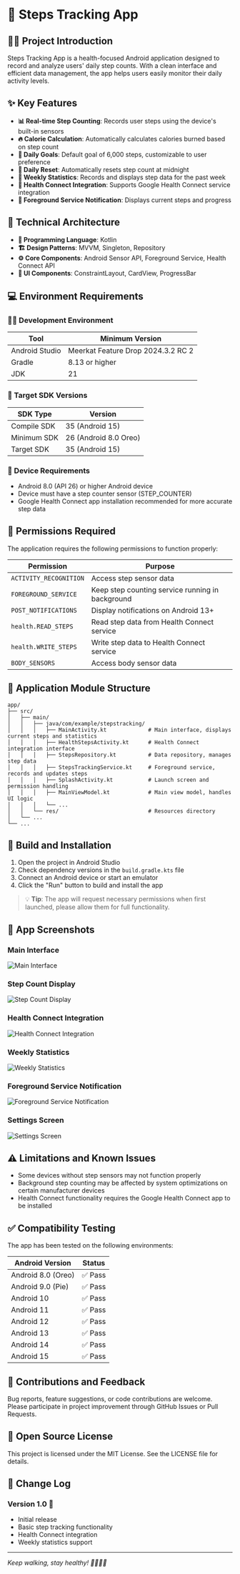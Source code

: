 # 📱 Steps Tracking App

## 🚶‍♂️ Project Introduction

Steps Tracking App is a health-focused Android application designed to record and analyze users' daily step counts. With a clean interface and efficient data management, the app helps users easily monitor their daily activity levels.

## ✨ Key Features

- **📊 Real-time Step Counting**: Records user steps using the device's built-in sensors
- **🔥 Calorie Calculation**: Automatically calculates calories burned based on step count
- **🎯 Daily Goals**: Default goal of 6,000 steps, customizable to user preference
- **🔄 Daily Reset**: Automatically resets step count at midnight
- **📅 Weekly Statistics**: Records and displays step data for the past week
- **🔗 Health Connect Integration**: Supports Google Health Connect service integration
- **📲 Foreground Service Notification**: Displays current steps and progress

## 🔧 Technical Architecture

- **📝 Programming Language**: Kotlin
- **🏗️ Design Patterns**: MVVM, Singleton, Repository
- **⚙️ Core Components**: Android Sensor API, Foreground Service, Health Connect API
- **🎨 UI Components**: ConstraintLayout, CardView, ProgressBar

## 💻 Environment Requirements

### 👨‍💻 Development Environment

| Tool | Minimum Version                    |
| --- |------------------------------------|
| Android Studio | Meerkat Feature Drop 2024.3.2 RC 2 |
| Gradle | 8.13 or higher                     |
| JDK | 21                                 |

### 📱 Target SDK Versions

| SDK Type | Version |
| --- | --- |
| Compile SDK | 35 (Android 15) |
| Minimum SDK | 26 (Android 8.0 Oreo) |
| Target SDK | 35 (Android 15) |

### 📲 Device Requirements

- Android 8.0 (API 26) or higher Android device
- Device must have a step counter sensor (STEP_COUNTER)
- Google Health Connect app installation recommended for more accurate step data

## 🔐 Permissions Required

The application requires the following permissions to function properly:

| Permission | Purpose |
| --- | --- |
| `ACTIVITY_RECOGNITION` | Access step sensor data |
| `FOREGROUND_SERVICE` | Keep step counting service running in background |
| `POST_NOTIFICATIONS` | Display notifications on Android 13+ |
| `health.READ_STEPS` | Read step data from Health Connect service |
| `health.WRITE_STEPS` | Write step data to Health Connect service |
| `BODY_SENSORS` | Access body sensor data |

## 📂 Application Module Structure

```
app/
├── src/
│   ├── main/
│   │   ├── java/com/example/stepstracking/
│   │   │   ├── MainActivity.kt             # Main interface, displays current steps and statistics
│   │   │   ├── HealthStepsActivity.kt      # Health Connect integration interface
│   │   │   ├── StepsRepository.kt          # Data repository, manages step data
│   │   │   ├── StepsTrackingService.kt     # Foreground service, records and updates steps
│   │   │   ├── SplashActivity.kt           # Launch screen and permission handling
│   │   │   ├── MainViewModel.kt            # Main view model, handles UI logic
│   │   │   └── ...
│   │   └── res/                            # Resources directory
│   └── ...
└── ...
```

## 🚀 Build and Installation

1. Open the project in Android Studio
2. Check dependency versions in the `build.gradle.kts` file
3. Connect an Android device or start an emulator
4. Click the "Run" button to build and install the app

> 💡 **Tip**: The app will request necessary permissions when first launched, please allow them for full functionality.

## 📱 App Screenshots

### Main Interface
![Main Interface](img.png)

### Step Count Display
![Step Count Display](img_1.png)

### Health Connect Integration
![Health Connect Integration](img_2.png)

### Weekly Statistics
![Weekly Statistics](img_3.png)

### Foreground Service Notification
![Foreground Service Notification](img_4.png)

### Settings Screen
![Settings Screen](img_5.png)

## ⚠️ Limitations and Known Issues

- Some devices without step sensors may not function properly
- Background step counting may be affected by system optimizations on certain manufacturer devices
- Health Connect functionality requires the Google Health Connect app to be installed

## ✅ Compatibility Testing

The app has been tested on the following environments:

| Android Version | Status |
| --- | --- |
| Android 8.0 (Oreo) | ✅ Pass |
| Android 9.0 (Pie) | ✅ Pass |
| Android 10 | ✅ Pass |
| Android 11 | ✅ Pass |
| Android 12 | ✅ Pass |
| Android 13 | ✅ Pass |
| Android 14 | ✅ Pass |
| Android 15 | ✅ Pass |

## 👥 Contributions and Feedback

Bug reports, feature suggestions, or code contributions are welcome. Please participate in project improvement through GitHub Issues or Pull Requests.

## 📜 Open Source License

This project is licensed under the MIT License. See the LICENSE file for details.

## 📝 Change Log

### Version 1.0 🎉
- Initial release
- Basic step tracking functionality
- Health Connect integration
- Weekly statistics support

---

*Keep walking, stay healthy! 🚶‍♀️🚶‍♂️*